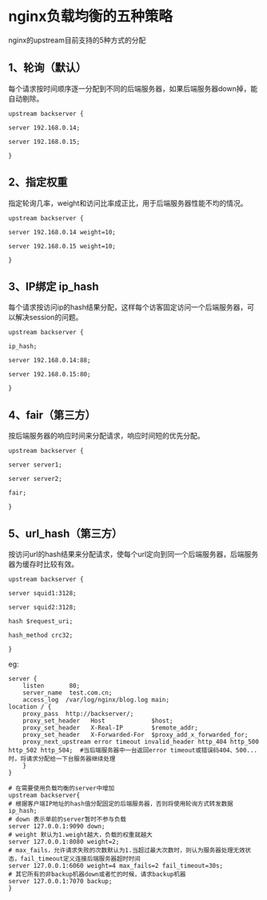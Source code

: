 # nginx负载均衡的五种策略

nginx的upstream目前支持的5种方式的分配

## 1、轮询（默认）

每个请求按时间顺序逐一分配到不同的后端服务器，如果后端服务器down掉，能自动剔除。

```nginx
upstream backserver {

server 192.168.0.14;

server 192.168.0.15;

}
```



## 2、指定权重

指定轮询几率，weight和访问比率成正比，用于后端服务器性能不均的情况。

```nginx
upstream backserver {

server 192.168.0.14 weight=10;

server 192.168.0.15 weight=10;

}
```



## 3、IP绑定 ip_hash

每个请求按访问ip的hash结果分配，这样每个访客固定访问一个后端服务器，可以解决session的问题。

```nginx
upstream backserver {

ip_hash;

server 192.168.0.14:88;

server 192.168.0.15:80;

}
```



## 4、fair（第三方）

按后端服务器的响应时间来分配请求，响应时间短的优先分配。

```nginx
upstream backserver {

server server1;

server server2;

fair;

}
```



## 5、url_hash（第三方）

按访问url的hash结果来分配请求，使每个url定向到同一个后端服务器，后端服务器为缓存时比较有效。

```nginx
upstream backserver {

server squid1:3128;

server squid2:3128;

hash $request_uri;

hash_method crc32;

}
```

eg:

```nginx
server {
    listen       80;     
    server_name  test.com.cn;       
    access_log  /var/log/nginx/blog.log main;  
location / {
    proxy_pass 	http://backserver/;                             
    proxy_set_header   Host             $host;                    
    proxy_set_header   X-Real-IP        $remote_addr;                                     
    proxy_set_header   X-Forwarded-For  $proxy_add_x_forwarded_for;         
    proxy_next_upstream error timeout invalid_header http_404 http_500 http_502 http_504;  #当后端服务器中一台返回error timeout或错误码404、500...时，将请求分配给一下台服务器继续处理
	}
}

# 在需要使用负载均衡的server中增加
upstream backserver{
# 根据客户端IP地址的hash值分配固定的后端服务器，否则将使用轮询方式转发数据
ip_hash; 
# down 表示单前的server暂时不参与负载
server 127.0.0.1:9090 down; 
# weight 默认为1.weight越大，负载的权重就越大
server 127.0.0.1:8080 weight=2; 
# max_fails，允许请求失败的次数默认为1.当超过最大次数时，则认为服务器处理无效状态，fail_timeout定义连接后端服务器超时时间
server 127.0.0.1:6060 weight=4 max_fails=2 fail_timeout=30s; 
# 其它所有的非backup机器down或者忙的时候，请求backup机器
server 127.0.0.1:7070 backup; 
}
```

